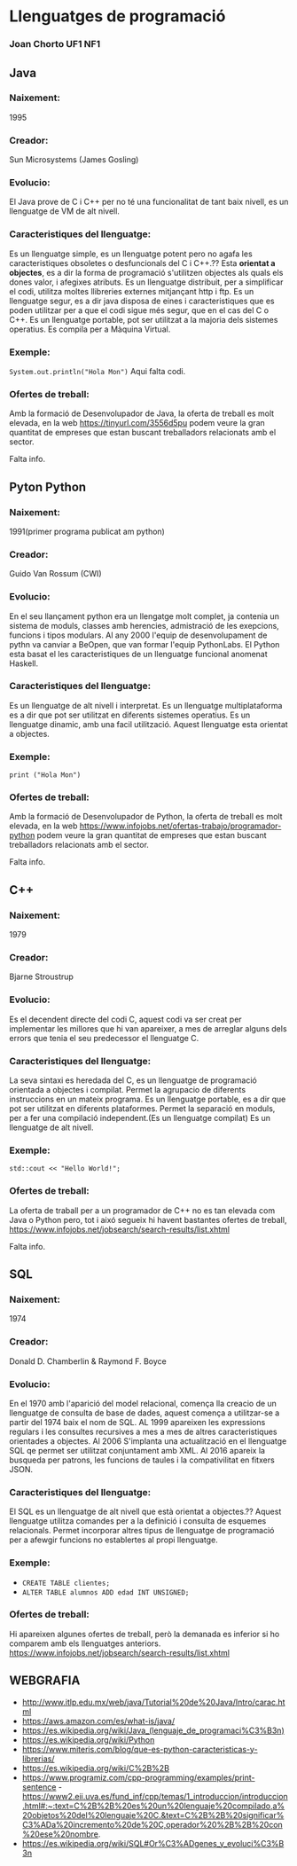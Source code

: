 # Llenguatges de programació
### Joan Chorto UF1 NF1

## Java
### Naixement: 
1995
### Creador: 
Sun Microsystems (James Gosling)
### Evolucio:
El Java prove de C i C++ per no té una funcionalitat de tant baix nivell, es un llenguatge de VM de alt nivell.
### Caracteristiques del llenguatge:
Es un llenguatge simple, es un llenguatge potent pero no agafa les caracteristiques obsoletes o desfuncionals del C i C++.??
Esta **orientat a objectes**, es a dir la forma de programació s'utilitzen objectes als quals els dones valor, i afegixes atributs.
Es un llenguatge distribuit, per a simplificar el codi, utilitza moltes llibreries externes mitjançant http i ftp.
Es un llenguatge segur, es a dir java disposa de eines i caracteristiques que es poden utilitzar per a que el codi sigue més segur, que en el cas del C o C++.
Es un llenguatge portable, pot ser utilitzat a la majoria dels sistemes operatius.
Es compila per a Màquina Virtual.

### Exemple:
`System.out.println("Hola Mon")` Aqui falta codi.

### Ofertes de treball:
Amb la formació de Desenvolupador de Java, la oferta de treball es molt elevada, en la web https://tinyurl.com/3556d5pu podem veure la gran quantitat de empreses que estan buscant treballadors relacionats amb el sector.

Falta info.

## Pyton Python
### Naixement: 
1991(primer programa publicat am python)
### Creador: 
Guido Van Rossum (CWI)
### Evolucio:
En el seu llançament python era un llengatge molt complet, ja contenia un sistema de moduls, classes amb herencies, admistració de les exepcions, funcions i tipos modulars. Al any 2000 l'equip de desenvolupament de pythn va canviar a BeOpen, que van formar l'equip PythonLabs. El Python esta basat el les caracteristiques de un llenguatge funcional anomenat Haskell.
### Caracteristiques del llenguatge:
Es un llenguatge de alt nivell i interpretat. Es un llenguatge multiplataforma es a dir que pot ser utilitzat en diferents sistemes operatius.
Es un llenguatge dinamic, amb una facil utilització.
Aquest llenguatge esta orientat a objectes.
### Exemple:
`print ("Hola Mon")`
### Ofertes de treball:
Amb la formació de Desenvolupador de Python, la oferta de treball es molt elevada, en la web https://www.infojobs.net/ofertas-trabajo/programador-python podem veure la gran quantitat de empreses que estan buscant treballadors relacionats amb el sector.

Falta info.

## C++
### Naixement: 
1979
### Creador: 
Bjarne Stroustrup
### Evolucio:
Es el decendent directe del codi C, aquest codi va ser creat per implementar les millores que hi van apareixer, a mes de arreglar alguns dels errors que tenia el seu predecessor el llenguatge C.
### Caracteristiques del llenguatge:
La seva sintaxi es heredada del C, es un llenguatge de programació orientada a objectes i compilat.
Permet la agrupacio de diferents instruccions en un mateix programa.
Es un llenguatge portable, es a dir que pot ser utilitzat en diferents plataformes.
Permet la separació en moduls, per a fer una compilació independent.(Es un llenguatge compilat)
Es un llenguatge de alt nivell.
### Exemple:
`std::cout << "Hello World!";`
### Ofertes de treball:
La oferta de traball per a un programador de C++ no es tan elevada com Java o Python pero, tot i aixó segueix hi havent bastantes ofertes de treball, https://www.infojobs.net/jobsearch/search-results/list.xhtml

Falta info.

## SQL
### Naixement: 
1974
### Creador: 
Donald D. Chamberlin & Raymond F. Boyce
### Evolucio:
En el 1970 amb l'aparició del model relacional, comença lla creacio de un llenguatge de consulta de base de dades, aquest comença a utilitzar-se a partir del 1974 baix el nom de SQL.
AL 1999 apareixen les expressions regulars i les consultes recursives a mes a mes de altres caracteristiques orientades a objectes.
Al 2006 S'implanta una actualització en el llenguatge SQL qe permet ser utilitzat conjuntament amb XML.
Al 2016 apareix la busqueda per patrons, les funcions de taules i la compativilitat en fitxers JSON.

### Caracteristiques del llenguatge:
El SQL es un llenguatge de alt nivell que està orientat a objectes.??
Aquest llenguatge utilitza comandes per a la definició i consulta de esquemes relacionals.
Permet incorporar altres tipus de llenguatge de programació per a afewgir funcions no establertes al propi llenguatge. 
### Exemple:
- `CREATE TABLE clientes;`
- `ALTER TABLE alumnos ADD edad INT UNSIGNED;`
### Ofertes de treball:
Hi apareixen algunes ofertes de treball, però la demanada es inferior si ho comparem amb els llenguatges anteriors.
https://www.infojobs.net/jobsearch/search-results/list.xhtml

## WEBGRAFIA
- http://www.itlp.edu.mx/web/java/Tutorial%20de%20Java/Intro/carac.html
- https://aws.amazon.com/es/what-is/java/
- https://es.wikipedia.org/wiki/Java_(lenguaje_de_programaci%C3%B3n)
- https://es.wikipedia.org/wiki/Python
- https://www.miteris.com/blog/que-es-python-caracteristicas-y-librerias/
- https://es.wikipedia.org/wiki/C%2B%2B
- https://www.programiz.com/cpp-programming/examples/print-sentence
-https://www2.eii.uva.es/fund_inf/cpp/temas/1_introduccion/introduccion.html#:~:text=C%2B%2B%20es%20un%20lenguaje%20compilado,a%20objetos%20del%20lenguaje%20C.&text=C%2B%2B%20significar%C3%ADa%20incremento%20de%20C,operador%20%2B%2B%20con%20ese%20nombre.
- https://es.wikipedia.org/wiki/SQL#Or%C3%ADgenes_y_evoluci%C3%B3n
 

